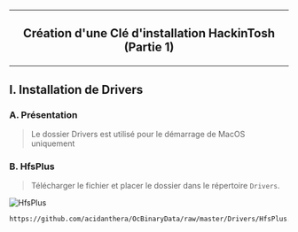 -------------------------------------------------------------------------------------------------------------------
## <p align='center'> Création d'une Clé d'installation HackinTosh (Partie 1) </p>

-------------------------------------------------------------------------------------------------------------------
## I. Installation de Drivers
### A. Présentation
> Le dossier Drivers est utilisé pour le démarrage de MacOS uniquement

### B. HfsPlus
>Télécharger le fichier et placer le dossier dans le répertoire `Drivers`.

![HfsPlus](https://github.com/user-attachments/assets/dca7d216-71a2-4743-8294-63bd6a8943d2)


```
https://github.com/acidanthera/OcBinaryData/raw/master/Drivers/HfsPlus.efi
```

